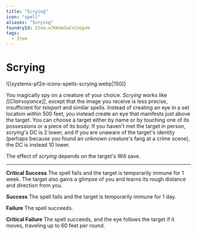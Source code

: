 ```yaml
---
title: "Scrying"
icon: "spell"
aliases: "Scrying"
foundryId: Item.w7KKdmSwCvCnUp4k
tags:
  - Item
---
```


# Scrying
![[systems-pf2e-icons-spells-scrying.webp|150]]

You magically spy on a creature of your choice. _Scrying_ works like _[[Clairvoyance]]_, except that the image you receive is less precise, insufficient for _teleport_ and similar spells. Instead of creating an eye in a set location within 500 feet, you instead create an eye that manifests just above the target. You can choose a target either by name or by touching one of its possessions or a piece of its body. If you haven't met the target in person, _scrying_'s DC is 2 lower, and if you are unaware of the target's identity (perhaps because you found an unknown creature's fang at a crime scene), the DC is instead 10 lower.

The effect of _scrying_ depends on the target's Will save.

* * *

**Critical Success** The spell fails and the target is temporarily immune for 1 week. The target also gains a glimpse of you and learns its rough distance and direction from you.

**Success** The spell fails and the target is temporarily immune for 1 day.

**Failure** The spell succeeds.

**Critical Failure** The spell succeeds, and the eye follows the target if it moves, traveling up to 60 feet per round.
